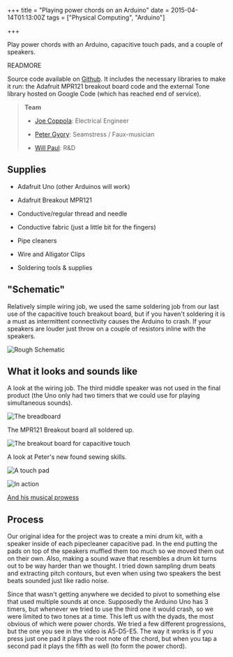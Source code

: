 +++
title = "Playing power chords on an Arduino"
date = 2015-04-14T01:13:00Z
tags = ["Physical Computing", "Arduino"]

+++

Play power chords with an Arduino, capacitive touch pads, and a couple of speakers.

READMORE

Source code available on [Github](https://github.com/dropofwill/multi_tone_arduino). It includes the necessary libraries to make it run: the Adafruit MPR121 breakout board code and the external Tone library hosted on Google Code (which has reached end of service).

> **Team**
>
> * [Joe Coppola](https://github.com/JosephCoppola): Electrical Engineer
>
> * [Peter Gyory](https://github.com/Petroochio): Seamstress / Faux-musician
>
> * [Will Paul](https://github.com/dropofwill): R&amp;D

## Supplies

* Adafruit Uno (other Arduinos will work)

* Adafruit Breakout MPR121

* Conductive/regular thread and needle

* Conductive fabric (just a little bit for the fingers)

* Pipe cleaners

* Wire and Alligator Clips

* Soldering tools & supplies


## "Schematic"

Relatively simple wiring job, we used the same soldering job from our last use of the capacitive touch breakout board, but if you haven't soldering it is a must as intermittent connectivity causes the Arduino to crash. If your speakers are louder just throw on a couple of resistors inline with the speakers.

![Rough Schematic](https://raw.githubusercontent.com/dropofwill/multi_tone_arduino/master/pics/schematic.jpg)

## What it looks and sounds like

A look at the wiring job. The third middle speaker was not used in the final product (the Uno only had two timers that we could use for playing simultaneous sounds).

![The breadboard](https://raw.githubusercontent.com/dropofwill/multi_tone_arduino/master/pics/breadboard.jpg)

The MPR121 Breakout board all soldered up.

![The breakout board for capacitive touch](https://raw.githubusercontent.com/dropofwill/multi_tone_arduino/master/pics/breakout_board.jpg)

A look at Peter's new found sewing skills.

![A touch pad](https://raw.githubusercontent.com/dropofwill/multi_tone_arduino/master/pics/touchpad.jpg)

![In action](https://raw.githubusercontent.com/dropofwill/multi_tone_arduino/master/pics/touchpads.jpg)

[And his musical prowess](https://vimeo.com/124891338)


## Process

Our original idea for the project was to create a mini drum kit, with a speaker inside of each pipecleaner capacitive pad. In the end putting the pads on top of the speakers muffled them too much so we moved them out on their own. Also, making a sound wave that resembles a drum kit turns out to be way harder than we thought. I tried down sampling drum beats and extracting pitch contours, but even when using two speakers the best beats sounded just like radio noise.

Since that wasn't getting anywhere we decided to pivot to something else that used multiple sounds at once. Supposedly the Arduino Uno has 3 timers, but whenever we tried to use the third one it would crash, so we were limited to two tones at a time. This left us with the dyads, the most obvious of which were power chords. We tried a few different progressions, but the one you see in the video is A5-D5-E5. The way it works is if you press just one pad it plays the root note of the chord, but when you tap a second pad it plays the fifth as well (to form the power chord).

